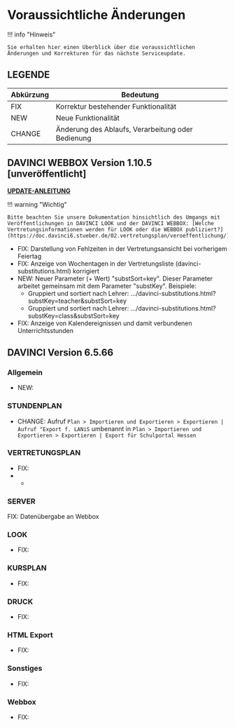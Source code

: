 # Voraussichtliche Änderungen

!!! info "Hinweis"

    Sie erhalten hier einen Überblick über die voraussichtlichen Änderungen und Korrekturen für das nächste Serviceupdate.

## LEGENDE

| Abkürzung | Bedeutung |
| --- | --- |
| FIX | Korrektur bestehender Funktionalität |
| NEW | Neue Funktionalität |
| CHANGE | Änderung des Ablaufs, Verarbeitung oder Bedienung |

## DAVINCI WEBBOX Version 1.10.5 \[unveröffentlicht\]

[**UPDATE-ANLEITUNG**](https://doc.davinci6.stueber.de/09.infoserver/update-internet-publication/infoserver-und-webbox-aktualisieren/)

!!! warning "Wichtig"

    Bitte beachten Sie unsere Dokumentation hinsichtlich des Umgangs mit Veröffentlichungen in DAVINCI LOOK und der DAVINCI WEBBOX: [Welche Vertretungsinformationen werden für LOOK oder die WEBBOX publiziert?](https://doc.davinci6.stueber.de/02.vertretungsplan/veroeffentlichung/)

* FIX: Darstellung von Fehlzeiten in der Vertretungsansicht bei vorherigem Feiertag
* FIX: Anzeige von Wochentagen in der Vertretungsliste (davinci-substitutions.html) korrigiert
* NEW: Neuer Parameter (+ Wert) "substSort=key". Dieser Parameter arbeitet gemeinsam mit dem Parameter "substKey".
  Beispiele:
  * Gruppiert und sortiert nach Lehrer: .../davinci-substitutions.html?substKey=teacher&substSort=key
  * Gruppiert und sortiert nach Lehrer: .../davinci-substitutions.html?substKey=class&substSort=key
* FIX: Anzeige von Kalendereignissen und damit verbundenen Unterrichtsstunden

## DAVINCI Version 6.5.66

### Allgemein

* NEW: 

### STUNDENPLAN

* CHANGE: Aufruf `Plan > Importieren und Exportieren > Exportieren | Aufruf "Export f. LANiS`  umbenannt in `Plan > Importieren und Exportieren > Exportieren | Export für Schulportal Hessen`

### VERTRETUNGSPLAN

* FIX: 
* * 

### SERVER

FIX: Datenübergabe an Webbox


### LOOK

* FIX:

### KURSPLAN

* FIX:

### DRUCK

* FIX:
  
### HTML Export

* FIX:

### Sonstiges

* FIX: 

### Webbox

* FIX: 
